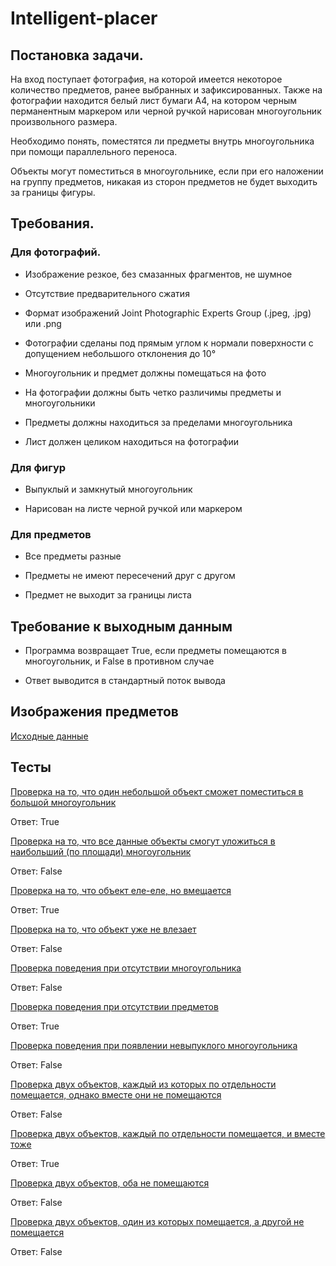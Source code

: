 # Intelligent-placer

## Постановка задачи.
На вход поступает фотография, на которой имеется некоторое количество предметов, ранее выбранных и зафиксированных. Также на фотографии находится белый лист бумаги А4, на котором черным перманентным маркером или черной ручкой нарисован многоугольник произвольного размера.

Необходимо понять, поместятся ли предметы внутрь многоугольника при помощи параллельного переноса.

Объекты могут поместиться в многоугольнике, если при его наложении на группу предметов, никакая из сторон предметов не будет выходить за границы фигуры.

## Требования.

### Для фотографий.

* Изображение резкое, без смазанных фрагментов, не шумное

* Отсутствие предварительного сжатия

* Формат изображений Joint Photographic Experts Group (.jpeg, .jpg) или .png

* Фотографии сделаны под прямым углом к нормали поверхности с допущением небольшого отклонения до 10°

* Многоугольник и предмет должны помещаться на фото

* На фотографии должны быть четко различимы предметы и многоугольники

* Предметы должны находиться за пределами многоугольника

* Лист должен целиком находиться на фотографии

### Для фигур

* Выпуклый и замкнутый многоугольник

* Нарисован на листе черной ручкой или маркером

### Для предметов

* Все предметы разные

* Предметы не имеют пересечений друг с другом

* Предмет не выходит за границы листа

## Требование к выходным данным
* Программа возвращает True, если предметы помещаются в многоугольник, и False в противном случае

* Ответ выводится в стандартный поток вывода

## Изображения предметов

[Исходные данные](https://github.com/Ugin10/Intelligent-placer/tree/Develop/Objects)

## Тесты

[Проверка на то, что один небольшой объект сможет поместиться в большой многоугольник](https://github.com/Ugin10/Intelligent-placer/blob/Develop/Tests/1.jpg)

Ответ: True

[Проверка на то, что все данные объекты смогут уложиться в наибольший (по площади) многоугольник](https://github.com/Ugin10/Intelligent-placer/blob/Develop/Tests/2.jpg)

Ответ: False

[Проверка на то, что объект еле-еле, но вмещается](https://github.com/Ugin10/Intelligent-placer/blob/Develop/Tests/3.jpg)

Ответ: True

[Проверка на то, что объект уже не влезает](https://github.com/Ugin10/Intelligent-placer/blob/Develop/Tests/4.jpg)

Ответ: False

[Проверка поведения при отсутствии многоугольника](https://github.com/Ugin10/Intelligent-placer/blob/Develop/Tests/5.jpg)

Ответ: False

[Проверка поведения при отсутствии предметов](https://github.com/Ugin10/Intelligent-placer/blob/Develop/Tests/6.jpg)

Ответ: True

[Проверка поведения при появлении невыпуклого многоугольника](https://github.com/Ugin10/Intelligent-placer/blob/Develop/Tests/7.jpg)

Ответ: False

[Проверка двух объектов, каждый из которых по отдельности помещается, однако вместе они не помещаются](https://github.com/Ugin10/Intelligent-placer/blob/Develop/Tests/8.jpg)

Ответ: False

[Проверка двух объектов, каждый по отдельности помещается, и вместе тоже](https://github.com/Ugin10/Intelligent-placer/blob/Develop/Tests/9.jpg)

Ответ: True

[Проверка двух объектов, оба не помещаются](https://github.com/Ugin10/Intelligent-placer/blob/Develop/Tests/10.jpg)

Ответ: False

[Проверка двух объектов, один из которых помещается, а другой не помещается](https://github.com/Ugin10/Intelligent-placer/blob/Develop/Tests/11.jpg)

Ответ: False
